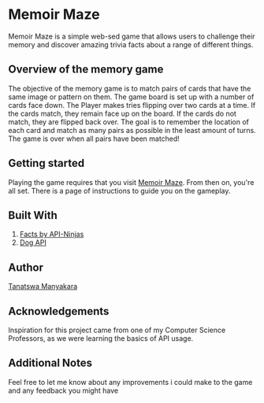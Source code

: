 # Memoir Maze
<p>Memoir Maze is a simple web-sed game that allows users to challenge 
    their memory and discover amazing trivia facts about a range of different things.</p>
<p>

## Overview of the memory game
<p>The objective of the memory game is to match pairs of cards that have the same image or pattern on them.
        The game board is set up with a number of cards face down. The Player makes tries flipping over two cards at a time.
        If the cards match, they remain face up on the board. If the cards do not match, they are flipped back over. 
        The goal is to remember the location of each card and match as many pairs as possible in the least amount of turns. 
        The game is over when all pairs have been matched!</p>

## Getting started

Playing the game requires that you visit [Memoir Maze](https://tum638.github.io/gtd/). From then on, you're all set. There is a page of instructions to guide you on the gameplay.

## Built With
1. [Facts by API-Ninjas]("https://rapidapi.com/apininjas/api/facts-by-api-ninjas/")
2. [Dog API]("https://rapidapi.com/apininjas/api/facts-by-api-ninjas/")

## Author
 [Tanatswa Manyakara]( https://tum638.github.io/)

## Acknowledgements

<p>Inspiration for this project came from one of my Computer Science Professors, as we were learning the basics of API usage.

## Additional Notes
<p>Feel free to let me know about any improvements i could make to the
    game and any feedback you might have</p>



